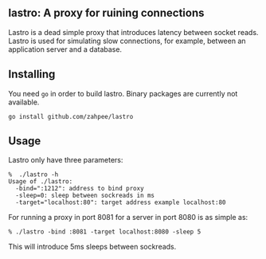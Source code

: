 ## lastro: A proxy for ruining connections

Lastro is a dead simple proxy that introduces latency between socket 
reads. Lastro is used for simulating slow connections, for example,
between an application server and a database.

## Installing

You need `go` in order to build lastro. Binary packages are currently
not available.

```
go install github.com/zahpee/lastro
```

## Usage

Lastro only have three parameters:

    %  ./lastro -h
    Usage of ./lastro:
      -bind=":1212": address to bind proxy
      -sleep=0: sleep between sockreads in ms
      -target="localhost:80": target address example localhost:80

For running a proxy in port 8081 for a server in port 8080 is as simple as:

    % ./lastro -bind :8081 -target localhost:8080 -sleep 5

This will introduce 5ms sleeps between sockreads.
